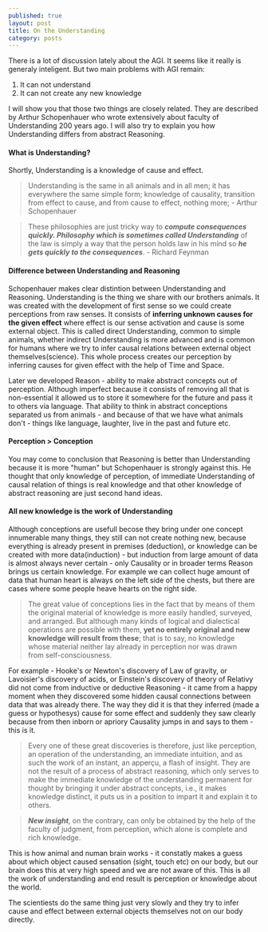 ```yaml
---
published: true
layout: post
title: On the Understanding
category: posts
---
```


There is a lot of discussion lately about the AGI. It seems like it really is generaly inteligent. But two main problems with AGI remain: 

1. It can not understand
2. It can not create any new knowledge

I will show you that those two things are closely related. They are described by Arthur Schopenhauer who wrote extensively about faculty of Understanding 200 years ago. I will also try to explain you how Understanding differs from abstract Reasoning.

#### What is Understanding?

Shortly, Understanding is a knowledge of cause and effect.

> Understanding is the same in all animals and in all men; it has everywhere the same simple form; knowledge of causality, transition from effect to cause, and from cause to effect, nothing more; - Arthur Schopenhauer

> These philosophies are just tricky way to ***compute consequences quickly. Philosophy which is sometimes called Understanding*** of the law is simply a way that the person holds law in his mind so ***he gets quickly to the consequences***. - Richard Feynman


#### Difference between Understanding and Reasoning

Schopenhauer makes clear distintion between Understanding and Reasoning. Understanding is the thing we share with our brothers animals. It was created  with the development of first sense so we could create perceptions from raw senses. It consists of **inferring unknown causes for the given effect** where effect is our sense activation and cause is some external object. This is called direct Understanding, common to simple animals, whether indirect Understanding is more advanced and is common for humans where we try to infer causal relations between external object themselves(science). This whole process creates our perception by inferring causes for given effect with the help of Time and Space.

Later we developed Reason - ability to make abstract concepts out of perception. Although imperfect because it consists of removing all that is non-essential it allowed us to store it somewhere for the future and pass it to others via language. That ability to think in abstract conceptions separated us from animals - and because of that we have what animals don't - things like language, laughter, live in the past and future etc.

#### Perception > Conception

You may come to conclusion that Reasoning is better than Understanding because it is more "human" but Schopenhauer is strongly against this. He thought that only knowledge of perception, of immediate Understanding of causal relation of things is real knowledge and that other knowledge of abstract reasoning are just second hand ideas. 


#### All new knowledge is the work of Understanding

Although conceptions are usefull becose they bring under one concept innumerable many things, they still can not create nothing new, because everything is already present in premises (deduction), or knowledge can be created with more data(induction) - but induction from large amount of data is almost always never certain - only Causality or in broader terms Reason brings us certain knowledge.
For example we can collect huge amount of data that human heart is always on the left side of the chests, but there are cases where some people heave hearts on the right side.
 
>The great value of conceptions lies in the fact that by means of them the
original material of knowledge is more easily handled, surveyed,  
and arranged. But although many kinds of logical and dialectical  
operations are possible with them, **yet no entirely original and new  
knowledge will result from these**; that is to say, no knowledge  
whose material neither lay already in perception nor was drawn  
from self-consciousness.  

For example - Hooke's or Newton's discovery of Law of gravity, or Lavoisier's discovery of acids, or Einstein's discovery of theory of Relativy did not come from inductive or deductive Reasoning - it came from a happy moment when they discovered some hidden causal connections between data that was already there. The way they did it is that they inferred (made a guess or hypothesys) cause for some effect and suddenly they saw clearly because from then inborn or apriory Causality jumps in and says to them - this is it.

> Every one of these great discoveries is therefore, just like perception, an operation of the understanding, an immediate intuition, and as such the work of an instant, an apperçu, a flash of insight. They are not the result of a process of abstract reasoning, which only serves to make the immediate knowledge of the understanding permanent for thought by bringing it under abstract concepts, i.e., it makes knowledge distinct, it puts us in a position to impart it and explain it to others.

> ***New insight***, on the contrary, can only be obtained by the help of the faculty of judgment, from perception, which alone is complete and rich knowledge.

This is how animal and numan brain works - it constatly makes a guess about which object caused sensation (sight, touch etc) on our body, but our brain does this at very high speed and we are not aware of this. This is all the work of understanding and end result is perception or knowledge about the world.

The scientiests do the same thing just very slowly and they try to infer cause and effect between external objects themselves not on our body directly.